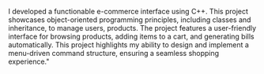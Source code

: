 I developed a functionable e-commerce interface using C++. This project showcases object-oriented programming principles, including classes and inheritance, to manage users, products. The project features a user-friendly interface for browsing products, adding items to a cart, and generating bills automatically. This project highlights my ability to design and implement a menu-driven command structure, ensuring a seamless shopping experience."